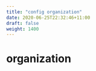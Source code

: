 ```yaml
---
title: "config organization"
date: 2020-06-25T22:32:46+11:00
draft: false
weight: 1400
---
```


# organization
